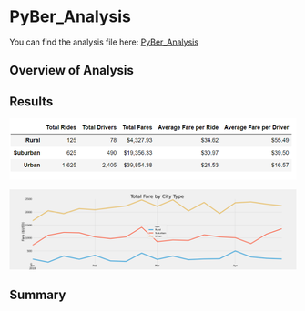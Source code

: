 # PyBer_Analysis

You can find the analysis file here: [PyBer_Analysis](https://github.com/NedaAJ/PyBer_Analysis/blob/main/PyBer_Challenge.ipynb)

## Overview of Analysis

## Results

![PyBer_summary.PNG](Analysis/PyBer_summary.PNG)

![PyBer_fare_summary.png](Analysis/PyBer_fare_summary.png)
## Summary
